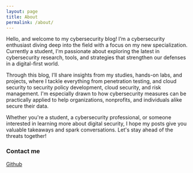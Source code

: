 ```yaml
---
layout: page
title: About
permalink: /about/
---
```


Hello, and welcome to my cybersecurity blog! I’m a cybersecurity enthusiast diving deep into the field with a focus on my new specialization. Currently a student, I'm passionate about exploring the latest in cybersecurity research, tools, and strategies that strengthen our defenses in a digital-first world.

Through this blog, I’ll share insights from my studies, hands-on labs, and projects, where I tackle everything from penetration testing, and cloud security to security policy development, cloud security, and risk management. I'm especially drawn to how cybersecurity measures can be practically applied to help organizations, nonprofits, and individuals alike secure their data.

Whether you're a student, a cybersecurity professional, or someone interested in learning more about digital security, I hope my posts give you valuable takeaways and spark conversations. Let's stay ahead of the threats together!

### Contact me

[Github](https://github.com/N4BM)
